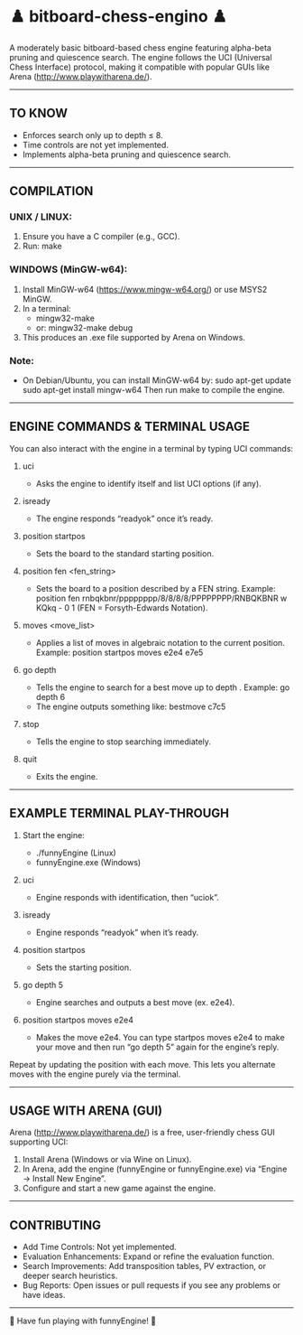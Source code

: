 # ♟️ bitboard-chess-engino ♟️

A moderately basic bitboard-based chess engine featuring alpha-beta pruning and quiescence search. 
The engine follows the UCI (Universal Chess Interface) protocol, making it compatible with popular GUIs like Arena (http://www.playwitharena.de/).

-------------------------------------------------------------------------------
## TO KNOW
- Enforces search only up to depth ≤ 8.
- Time controls are not yet implemented.
- Implements alpha-beta pruning and quiescence search.

-------------------------------------------------------------------------------
## COMPILATION

### UNIX / LINUX:
1. Ensure you have a C compiler (e.g., GCC).
2. Run: make

### WINDOWS (MinGW-w64):
1. Install MinGW-w64 (https://www.mingw-w64.org/) or use MSYS2 MinGW.
2. In a terminal:
   - mingw32-make
   - or: mingw32-make debug
3. This produces an .exe file supported by Arena on Windows.

### Note:
- On Debian/Ubuntu, you can install MinGW-w64 by:
    sudo apt-get update
    sudo apt-get install mingw-w64
  Then run make to compile the engine.

-------------------------------------------------------------------------------
## ENGINE COMMANDS & TERMINAL USAGE

You can also interact with the engine in a terminal by typing UCI commands:

1) uci
   - Asks the engine to identify itself and list UCI options (if any).

2) isready
   - The engine responds “readyok” once it’s ready.

3) position startpos
   - Sets the board to the standard starting position.

4) position fen <fen_string>
   - Sets the board to a position described by a FEN string.
   Example:
       position fen rnbqkbnr/pppppppp/8/8/8/8/PPPPPPPP/RNBQKBNR w KQkq - 0 1
   (FEN = Forsyth-Edwards Notation).

5) moves <move_list>
   - Applies a list of moves in algebraic notation to the current position.
     Example:
       position startpos moves e2e4 e7e5

6) go depth <d>
   - Tells the engine to search for a best move up to depth <d>.
     Example: go depth 6
   - The engine outputs something like: bestmove c7c5

7) stop
   - Tells the engine to stop searching immediately.

8) quit
   - Exits the engine.

-------------------------------------------------------------------------------
## EXAMPLE TERMINAL PLAY-THROUGH

1) Start the engine:
   - ./funnyEngine (Linux) 
   - funnyEngine.exe (Windows)

2) uci
   - Engine responds with identification, then “uciok”.

3) isready
   - Engine responds “readyok” when it’s ready.

4) position startpos
   - Sets the starting position.

5) go depth 5
   - Engine searches and outputs a best move (ex. e2e4).

6) position startpos moves e2e4
   - Makes the move e2e4. You can type startpos moves e2e4 <your move> to make your move and then run “go depth 5” again for the engine’s reply.

Repeat by updating the position with each move. This lets you alternate moves with the engine purely via the terminal.

-------------------------------------------------------------------------------
## USAGE WITH ARENA (GUI)

Arena (http://www.playwitharena.de/) is a free, user-friendly chess GUI supporting UCI:

1) Install Arena (Windows or via Wine on Linux).
2) In Arena, add the engine (funnyEngine or funnyEngine.exe) via “Engine → Install New Engine”.
3) Configure and start a new game against the engine.

-------------------------------------------------------------------------------
## CONTRIBUTING

- Add Time Controls: Not yet implemented.
- Evaluation Enhancements: Expand or refine the evaluation function.
- Search Improvements: Add transposition tables, PV extraction, or deeper search heuristics.
- Bug Reports: Open issues or pull requests if you see any problems or have ideas.

-------------------------------------------------------------------------------
🏁 Have fun playing with funnyEngine! 🏁


